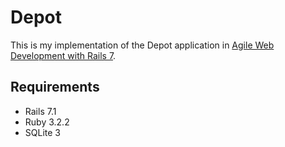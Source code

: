 # Depot

This is my implementation of the Depot application in [Agile Web Development with Rails 7](https://pragprog.com/titles/rails7/agile-web-development-with-rails-7/).

## Requirements

* Rails 7.1
* Ruby 3.2.2
* SQLite 3
